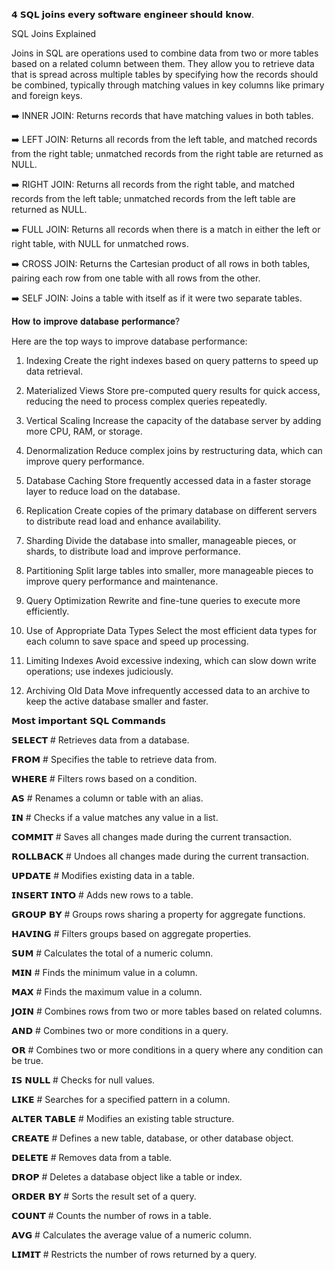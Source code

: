 𝟰 𝗦𝗤𝗟 𝗷𝗼𝗶𝗻𝘀 𝗲𝘃𝗲𝗿𝘆 𝘀𝗼𝗳𝘁𝘄𝗮𝗿𝗲 𝗲𝗻𝗴𝗶𝗻𝗲𝗲𝗿 𝘀𝗵𝗼𝘂𝗹𝗱 𝗸𝗻𝗼𝘄.

SQL Joins Explained

Joins in SQL are operations used to combine data from two or more tables based on a related column between them. They allow you to retrieve data that is spread across multiple tables by specifying how the records should be combined, typically through matching values in key columns like primary and foreign keys.

➡️ INNER JOIN: Returns records that have matching values in both tables.

➡️ LEFT JOIN: Returns all records from the left table, and matched records from the right table; unmatched records from the right table are returned as 
NULL.

➡️ RIGHT JOIN: Returns all records from the right table, and matched records from the left table; unmatched records from the left table are returned as NULL.

➡️ FULL JOIN: Returns all records when there is a match in either the left or right table, with NULL for unmatched rows.

➡️ CROSS JOIN: Returns the Cartesian product of all rows in both tables, pairing each row from one table with all rows from the other.

➡️ SELF JOIN: Joins a table with itself as if it were two separate tables.


𝐇𝐨𝐰 𝐭𝐨 𝐢𝐦𝐩𝐫𝐨𝐯𝐞 𝐝𝐚𝐭𝐚𝐛𝐚𝐬𝐞 𝐩𝐞𝐫𝐟𝐨𝐫𝐦𝐚𝐧𝐜𝐞?

Here are the top ways to improve database performance:

1. Indexing
Create the right indexes based on query patterns to speed up data retrieval.

2. Materialized Views
Store pre-computed query results for quick access, reducing the need to process complex queries repeatedly.

3. Vertical Scaling
Increase the capacity of the database server by adding more CPU, RAM, or storage.

4. Denormalization
Reduce complex joins by restructuring data, which can improve query performance.

5. Database Caching
Store frequently accessed data in a faster storage layer to reduce load on the database.

6. Replication
Create copies of the primary database on different servers to distribute read load and enhance availability.

7. Sharding
Divide the database into smaller, manageable pieces, or shards, to distribute load and improve performance.

8. Partitioning
Split large tables into smaller, more manageable pieces to improve query performance and maintenance.

9. Query Optimization
Rewrite and fine-tune queries to execute more efficiently.

10. Use of Appropriate Data Types
Select the most efficient data types for each column to save space and speed up processing.

11. Limiting Indexes
Avoid excessive indexing, which can slow down write operations; use indexes judiciously.

12. Archiving Old Data
Move infrequently accessed data to an archive to keep the active database smaller and faster.



𝗠𝗼𝘀𝘁 𝗶𝗺𝗽𝗼𝗿𝘁𝗮𝗻𝘁 𝗦𝗤𝗟 𝗖𝗼𝗺𝗺𝗮𝗻𝗱𝘀

𝗦𝗘𝗟𝗘𝗖𝗧 # Retrieves data from a database.

𝗙𝗥𝗢𝗠 # Specifies the table to retrieve data from.

𝗪𝗛𝗘𝗥𝗘 # Filters rows based on a condition.

𝗔𝗦 # Renames a column or table with an alias.

𝗜𝗡 # Checks if a value matches any value in a list.

𝗖𝗢𝗠𝗠𝗜𝗧 # Saves all changes made during the current transaction.

𝗥𝗢𝗟𝗟𝗕𝗔𝗖𝗞 # Undoes all changes made during the current transaction.

𝗨𝗣𝗗𝗔𝗧𝗘 # Modifies existing data in a table.

𝗜𝗡𝗦𝗘𝗥𝗧 𝗜𝗡𝗧𝗢 # Adds new rows to a table.

𝗚𝗥𝗢𝗨𝗣 𝗕𝗬 # Groups rows sharing a property for aggregate functions.

𝗛𝗔𝗩𝗜𝗡𝗚 # Filters groups based on aggregate properties.

𝗦𝗨𝗠 # Calculates the total of a numeric column.

𝗠𝗜𝗡 # Finds the minimum value in a column.

𝗠𝗔𝗫 # Finds the maximum value in a column.

𝗝𝗢𝗜𝗡 # Combines rows from two or more tables based on related columns.

𝗔𝗡𝗗 # Combines two or more conditions in a query.

𝗢𝗥 # Combines two or more conditions in a query where any condition can be true.

𝗜𝗦 𝗡𝗨𝗟𝗟 # Checks for null values.

𝗟𝗜𝗞𝗘 # Searches for a specified pattern in a column.

𝗔𝗟𝗧𝗘𝗥 𝗧𝗔𝗕𝗟𝗘 # Modifies an existing table structure.

𝗖𝗥𝗘𝗔𝗧𝗘 # Defines a new table, database, or other database object.

𝗗𝗘𝗟𝗘𝗧𝗘 # Removes data from a table.

𝗗𝗥𝗢𝗣 # Deletes a database object like a table or index.

𝗢𝗥𝗗𝗘𝗥 𝗕𝗬 # Sorts the result set of a query.

𝗖𝗢𝗨𝗡𝗧 # Counts the number of rows in a table.

𝗔𝗩𝗚 # Calculates the average value of a numeric column.

𝗟𝗜𝗠𝗜𝗧 # Restricts the number of rows returned by a query.